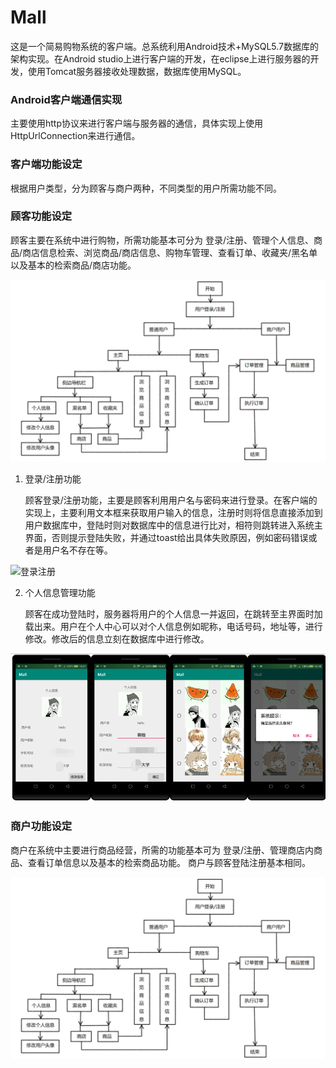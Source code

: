 # Mall
这是一个简易购物系统的客户端。总系统利用Android技术+MySQL5.7数据库的架构实现。在Android studio上进行客户端的开发，在eclipse上进行服务器的开发，使用Tomcat服务器接收处理数据，数据库使用MySQL。


### Android客户端通信实现
主要使用http协议来进行客户端与服务器的通信，具体实现上使用HttpUrlConnection来进行通信。

### 客户端功能设定
根据用户类型，分为顾客与商户两种，不同类型的用户所需功能不同。

### 顾客功能设定
顾客主要在系统中进行购物，所需功能基本可分为 登录/注册、管理个人信息、商品/商店信息检索、浏览商品/商店信息、购物车管理、查看订单、收藏夹/黑名单以及基本的检索商品/商店功能。

![总体设计](sample/系统总体设计.png)
1. 登录/注册功能

    顾客登录/注册功能，主要是顾客利用用户名与密码来进行登录。在客户端的实现上，主要利用文本框来获取用户输入的信息，注册时则将信息直接添加到用户数据库中，登陆时则对数据库中的信息进行比对，相符则跳转进入系统主界面，否则提示登陆失败，并通过toast给出具体失败原因，例如密码错误或者是用户名不存在等。

![登录注册](sample/登录注册界面.png)

2. 个人信息管理功能

    顾客在成功登陆时，服务器将用户的个人信息一并返回，在跳转至主界面时加载出来。用户在个人中心可以对个人信息例如昵称，电话号码，地址等，进行修改。修改后的信息立刻在数据库中进行修改。

![个人信息](sample/修改信息界面.png)

### 商户功能设定
商户在系统中主要进行商品经营，所需的功能基本可为 登录/注册、管理商店内商品、查看订单信息以及基本的检索商品功能。
商户与顾客登陆注册基本相同。

![商户基本需求](sample/系统总体设计.png)

